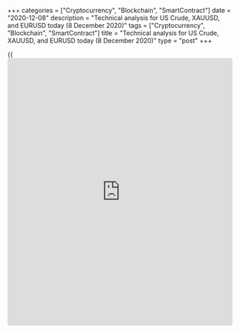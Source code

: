 +++
categories = ["Cryptocurrency", "Blockchain", "SmartContract"]
date = "2020-12-08"
description = "Technical analysis for US Crude, XAUUSD, and EURUSD today (8 December 2020)"
tags = ["Cryptocurrency", "Blockchain", "SmartContract"]
title = "Technical analysis for US Crude, XAUUSD, and EURUSD today (8 December 2020)"
type = "post"
+++

{{<iframe id="large-banner" src="https://www.bounty.group/#slide=6.0" width="100%" height="600" scrolling="no" style="border: 0px solid rgb(216, 221, 230); border-radius: 3px;">}}

2020-12-08

2020-12-08

Short-term forecast for oil, gold, and EURUSD for 08.12.2020Alex
Rodionov

I welcome my fellow traders! I have made a price forecast for US Crude,
XAUUSD, and EURUSD using a combination of margin zones methodology and
technical analysis. Based on the market analysis, I suggest entry
signals for day traders.

There are good prices to sell gold in the medium-term, the price is in
the zone of [1850 - 1890].

The article covers the following subjects:

## Oil price forecast for today: USCrude analysis

The medium-term oil trend has slowed down after the breakout of Target
Zone 2 [44.22 – 43.71]. The price is now approaching the strong
technical level, the trendline. I recommend looking for a Price Action
pattern to buy at this level.

If bears breakout the trendline, we could consider sell trades on the
retest. It will be relevant to sell in the correction with a target at
Target Zone [41.81 — 41.34].

The local short-term trend is up. The target is Gold Zone [47.38 -
47.14].

Yesterday, the price was being corrected down and reached the support
Additional Zone [45.38 – 45.26]. If there is a buy pattern, we should
enter long trades.

If the US session closes the price below Additional Zone, starting from
tomorrow, we shall sell the WTI down to Intermediary Zone [44.19 —
43.95].

### [USCrude ][1]trading ideas for today:

Buy according to the pattern in Additional Zone [45.38 - 45.26].
TakeProfit: 46.53. StopLoss: according to the pattern rules

* * *

## Gold price forecast for today: XAUUSD analysis

There are good prices to sell gold in the medium-term, the price is in
the zone of [1850 - 1890].  The medium-term gold trend is down. I
suggest entering sell trades with the target at the low of November.

The short-term upward momentum continues in the short-term gold price
chart. The market hasn’t provided good prices to buy gold according to
the false breakout pattern.

Today, we shall mark the new support levels, where it will be relevant
to buy gold with the target at the upper Target Zone [1890.8 – 1879.3].
Strong support zones are Additional Zone [1846.8 - 1844.3] and
Intermediary Zone [1821.8 – 1816.8].

If the correction develops, we shall focus on the first support
Additional Zone.

### [XAUUSD][2] trading ideas for today:

  1. Buy according to the pattern in Additional Zone [1846.8 - 1844.3]. TakeProfit: Target Zone [1890.8 - 1879.3]. StopLoss: according to the pattern rules

  2. Buy according to the pattern in Intermediary Zone [1821.8 - 1816.8]. TakeProfit: Target Zone [1890.8 - 1879.3]. StopLoss: according to the pattern rules

* * *

## Euro/Dollar forecast for today: EURUSD analysis

The EURUSD traders are accumulating positions. The middle-term trend is
up. The upside target is Target Zone 3 [1.2232 — 1.2212].

Good prices to buy the euro will be at the test of the trendline drawn
in the H4 chart. Expect a correction and look for a setup to enter long
trades.

The euro is trading in a short-term uptrend. The price broke out Gold
Zone [1.2105 - 1.2093]. The next upside target is Target Zone 2 [1.2232
– 1.2209].

The EURUSD started correction on Monday. The price reached the trend key
support Intermediary Zone [1.2085 - 1.2076]. The zone has not been
broken out yet, so the uptrend continues. The target to take some of the
profits is at the high of last Friday.

Today, I recommend expecting the pattern to buy in the zone. Otherwise,
the price will break out the zone and close below at the US session. In
this case, we shall sell the euro starting from tomorrow.

### [EURUSD][3] trading ideas for today:

Buy according to the pattern in Intermediary Zone [1.2085 - 1.2076].
TakeProfit: 1.2177. StopLoss: according to the pattern rules

* * *

P.S. Did you like my article? Share it in social networks: it will be
the best “thank you" :)

Ask me questions and comment below. I’ll be glad to answer your
questions and give necessary explanations.

 **Useful links:**

  * I recommend trying to trade with a reliable broker [here][4]. The system allows you to trade by yourself or copy successful traders from all across the globe.
  * Use my promo-code BLOG for getting deposit bonus 50% on LiteForex platform. Just enter this code in the appropriate field while [depositing][5] your trading account.
  * Telegram chat for traders: <t.me/liteforexengchat>. We are sharing the signals and trading experience
  * Telegram channel with high-quality analytics, Forex reviews, training articles, and other useful things for traders <t.me/liteforex>

## Price chart of XAUUSD in real time mode

The content of this article reflects the author’s opinion and does not
necessarily reflect the official position of LiteForex. The material
published on this page is provided for informational purposes only and
should not be considered as the provision of investment advice for the
purposes of Directive 2004/39/EC.

Rate this article:

{{value}}

( {{count}} {{title}} )

   1. my.liteforex.com/trading?type=oil
   2. my.liteforex.com/trading/chart?symbol=XAUUSD
   3. my.liteforex.com/trading/chart?symbol=EURUSD
   4. my.liteforex.com/?category=analysts-opinions&slug=short-term-forecast-for-oil-gold-and-eurusd-for-08122020&openPopup=%2Fregistration%2Fpopup&utm_source=blog&utm_medium=article&utm_campaign=bonus
   5. my.liteforex.com/deposit/?category=analysts-opinions&slug=short-term-forecast-for-oil-gold-and-eurusd-for-08122020&promo_code=BLOG&utm_source=blog&utm_medium=article&utm_campaign=bonus